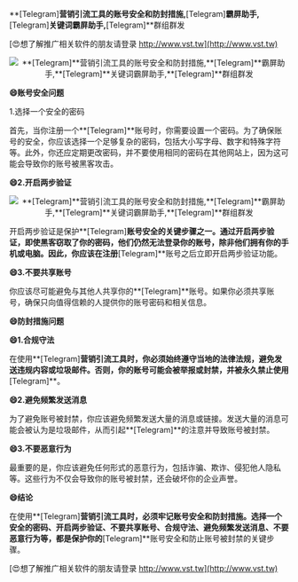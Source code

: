 **[Telegram]**营销引流工具的账号安全和防封措施,**[Telegram]**霸屏助手,**[Telegram]**关键词霸屏助手,**[Telegram]**群组群发

[😍想了解推广相关软件的朋友请登录 http://www.vst.tw](http://www.vst.tw)

 <center><img src="https://vst.tw/MP4/tuiguang/png/5.png" alt="**[Telegram]**营销引流工具的账号安全和防封措施,**[Telegram]**霸屏助手,**[Telegram]**关键词霸屏助手,**[Telegram]**群组群发"></center>

**😄账号安全问题**

1.选择一个安全的密码

首先，当你注册一个**[Telegram]**账号时，你需要设置一个密码。为了确保账号的安全，你应该选择一个足够复杂的密码，包括大小写字母、数字和特殊字符等。此外，你还应定期更改密码，并不要使用相同的密码在其他网站上，因为这可能会导致你的账号被黑客攻击。

**😄2.开启两步验证**

 <center><img src="https://vst.tw/MP4/tuiguang/png/5.png" alt="**[Telegram]**营销引流工具的账号安全和防封措施,**[Telegram]**霸屏助手,**[Telegram]**关键词霸屏助手,**[Telegram]**群组群发"></center>

开启两步验证是保护**[Telegram]**账号安全的关键步骤之一。通过开启两步验证，即使黑客窃取了你的密码，他们仍然无法登录你的账号，除非他们拥有你的手机或电脑。因此，你应该在注册**[Telegram]**账号之后立即开启两步验证功能。

**😄3.不要共享账号**

你应该尽可能避免与其他人共享你的**[Telegram]**账号。如果你必须共享账号，确保只向值得信赖的人提供你的账号密码和相关信息。

**😄防封措施问题**

**😄1.合规守法**

在使用**[Telegram]**营销引流工具时，你必须始终遵守当地的法律法规，避免发送违规内容或垃圾邮件。否则，你的账号可能会被举报或封禁，并被永久禁止使用**[Telegram]**。

**😄2.避免频繁发送消息**

为了避免账号被封禁，你应该避免频繁发送大量的消息或链接。发送大量的消息可能会被认为是垃圾邮件，从而引起**[Telegram]**的注意并导致账号被封禁。

**😄3.不要恶意行为**

最重要的是，你应该避免任何形式的恶意行为，包括诈骗、欺诈、侵犯他人隐私等。这些行为不仅会导致你的账号被封禁，还会破坏你的企业声誉。

**😄结论**

在使用**[Telegram]**营销引流工具时，必须牢记账号安全和防封措施。选择一个安全的密码、开启两步验证、不要共享账号、合规守法、避免频繁发送消息、不要恶意行为等，都是保护你的**[Telegram]**账号安全和防止账号被封禁的关键步骤。

[😍想了解推广相关软件的朋友请登录 http://www.vst.tw](http://www.vst.tw)



